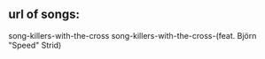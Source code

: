 
## url of songs:
song-killers-with-the-cross
song-killers-with-the-cross-(feat. Björn "Speed" Strid)
